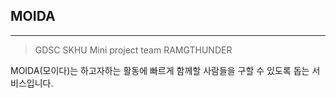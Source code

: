 ## MOIDA

---

> GDSC SKHU Mini project team RAMGTHUNDER

MOIDA(모이다)는 하고자하는 활동에 빠르게 함께할 사람들을 구할 수 있도록 돕는 서비스입니다.